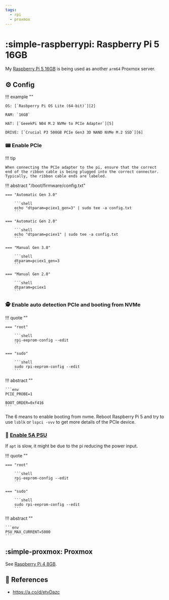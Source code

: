 ```yaml
---
tags:
  - rpi
  - proxmox
---
```

# :simple-raspberrypi: Raspberry Pi 5 16GB

My [Raspberry Pi 5 16GB][3] is being used as another `arm64` Proxmox server.

## :gear: Config

!!! example ""

    OS: [`Rasbperry Pi OS Lite (64-bit)`][2]
    
    RAM: `16GB`

    HAT: [`GeeekPi N04 M.2 NVMe to PCIe Adapter`][5]

    DRIVE: [`Crucial P3 500GB PCIe Gen3 3D NAND NVMe M.2 SSD`][6]

### :pager: Enable PCIe

!!! tip

    When connecting the PCIe adapter to the pi, ensure that the correct end of the ribbon cable is being plugged into the correct connector.
    Typically, the ribbon cable ends are labeled.

!!! abstract "/boot/firmware/config.txt"

    === "Automatic Gen 3.0"
    
        ```shell
        echo "dtparam=pciex1_gen=3" | sudo tee -a config.txt
        ```

    === "Automatic Gen 2.0"
    
        ```shell
        echo "dtparam=pciex1" | sudo tee -a config.txt
        ```
  
    === "Manual Gen 3.0"

        ```shell
        dtparam=pciex1_gen=3
        ```
        
    === "Manual Gen 2.0"

        ```shell
        dtparam=pciex1
        ```

### :detective: Enable auto detection PCIe and booting from NVMe

!!! quote ""

    === "root"

        ```shell
        rpi-eeprom-config --edit
        ```

    === "sudo"
    
        ```shell
        sudo rpi-eeprom-config --edit
        ```

!!! abstract ""

    ```env
    PCIE_PROBE=1

    BOOT_ORDER=0xf416
    ```

The 6 means to enable booting from nvme. Reboot Raspberry Pi 5 and try to use `lsblk` or `lspci -vvv` to get more details of the PCIe device.

### :electric_plug: [Enable 5A PSU][7]

If `apt` is slow, it might be due to the pi reducing the power input.

!!! quote ""

    === "root"
    
        ```shell
        rpi-eeprom-config --edit
        ```
        
    === "sudo"
    
        ```shell
        sudo rpi-eeprom-config --edit
        ```

!!! abstract ""

    ```env
    PSU_MAX_CURRENT=5000
    ```

## :simple-proxmox: Proxmox

See [Raspberry Pi 4 8GB][4].

## :link: References

  - <https://a.co/d/etvDazc>

[1]: <../apps/adguard.md>
[2]: <https://www.raspberrypi.com/software/>
[3]: <https://www.raspberrypi.com/products/raspberry-pi-5/>
[4]: <./rpi4.md>
[5]: <https://www.amazon.com/dp/B0CRK4YB4C>
[6]: <https://www.amazon.com/dp/B0B25LQQPC>
[7]: <https://www.raspberrypi.com/documentation/computers/raspberry-pi.html#PSU_MAX_CURRENT>
